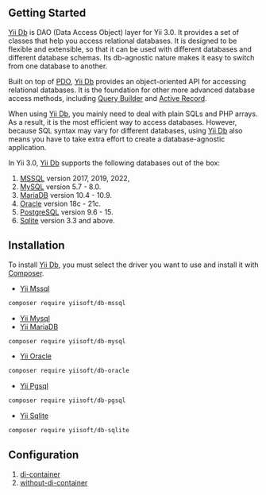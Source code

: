 ## Getting Started

[Yii Db](https://github.com/yiisoft/db) is DAO (Data Access Object) layer for Yii 3.0. It provides a set of classes that help you access relational databases. It is designed to be flexible and extensible, so that it can be used with different databases and different database schemas. Its db-agnostic nature makes it easy to switch from one database to another.

Built on top of [PDO](https://www.php.net/manual/en/book.pdo.php), [Yii Db](https://github.com/yiisoft/db) provides an object-oriented API for accessing relational databases. It is the foundation for other more advanced database access methods, including [Query Builder](query-builder.md) and [Active Record](active-record.md).

When using [Yii Db](https://github.com/yiisoft/db), you mainly need to deal with plain SQLs and PHP arrays. As a result, it is the most efficient way to access databases. However, because SQL syntax may vary for different databases, using [Yii Db](https://github.com/yiisoft/db) also means you have to take extra effort to create a database-agnostic application.

In Yii 3.0, [Yii Db](https://github.com/yiisoft/db) supports the following databases out of the box:

1. [MSSQL](https://www.microsoft.com/en-us/sql-server/sql-server-2019) version 2017, 2019, 2022,
2. [MySQL](https://www.mysql.com/) version 5.7 - 8.0.
3. [MariaDB](https://mariadb.org/) version 10.4 - 10.9.
4. [Oracle](https://www.oracle.com/database/) version 18c - 21c.
5. [PostgreSQL](https://www.postgresql.org/) version 9.6 - 15. 
6. [Sqlite](https://www.sqlite.org/index.html) version 3.3 and above.

## Installation

To install [Yii Db](https://github.com/yiisoft/db), you must select the driver you want to use and install it with [Composer](https://getcomposer.org/).

- [Yii Mssql](https://github.com/yiisoft/db-mssql)

```bash
composer require yiisoft/db-mssql
```

- [Yii Mysql](https://github.com/yiisoft/db-mysql)
- [Yii MariaDB](https://github.com/yiisoft/db-mysql)

```bash
composer require yiisoft/db-mysql
```

- [Yii Oracle](https://github.com/yiisoft/db-oracle)

```bash
composer require yiisoft/db-oracle
```

- [Yii Pgsql](https://github.com/yiisoft/db-pgsql)

```bash
composer require yiisoft/db-pgsql
```

- [Yii Sqlite](https://github.com/yiisoft/db-pgsql)

```bash
composer require yiisoft/db-sqlite
```

## Configuration

1. [di-container](di-container-config.md)
2. [without-di-container](without-di-container.md)
